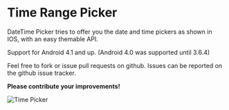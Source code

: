 # Time Range Picker


DateTime Picker tries to offer you the date and time pickers as shown in IOS, with an easy themable API. 


Support for Android 4.1 and up. (Android 4.0 was supported until 3.6.4)

Feel free to fork or issue pull requests on github. Issues can be reported on the github issue tracker.

<b>Please contribute  your improvements!</b>



![Time Picker](https://github.com/dvird/timerangepicker/blob/master/example-image/ios12-iphone-x-clock-bedtime-social-card.jpg?raw=true)

